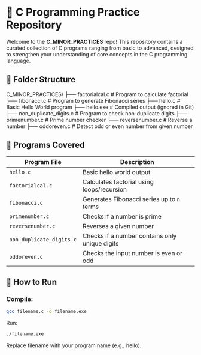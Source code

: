 # 🧠 C Programming Practice Repository

Welcome to the **C_MINOR_PRACTICES** repo! This repository contains a curated collection of C programs ranging from basic to advanced, designed to strengthen your understanding of core concepts in the C programming language.

## 📁 Folder Structure

C_MINOR_PRACTICES/
├── factorialcal.c # Program to calculate factorial
├── fibonacci.c # Program to generate Fibonacci series
├── hello.c # Basic Hello World program
├── hello.exe # Compiled output (ignored in Git)
├── non_duplicate_digits.c # Program to check non-duplicate digits
├── primenumber.c # Prime number checker
├── reversenumber.c # Reverse a number
├── oddoreven.c # Detect odd or even number from given number


## 🧩 Programs Covered

| Program File              | Description                                 |
|---------------------------|---------------------------------------------|
| `hello.c`                | Basic hello world output                    |
| `factorialcal.c`         | Calculates factorial using loops/recursion  |
| `fibonacci.c`            | Generates Fibonacci series up to `n` terms |
| `primenumber.c`          | Checks if a number is prime                 |
| `reversenumber.c`        | Reverses a given number                     |
| `non_duplicate_digits.c` | Checks if a number contains only unique digits |
| `oddoreven.c`            | Checks the input number is even or odd      |

## 🚀 How to Run

### Compile:
```bash
gcc filename.c -o filename.exe
```

Run:
```bash
./filename.exe
```
Replace filename with your program name (e.g., hello).